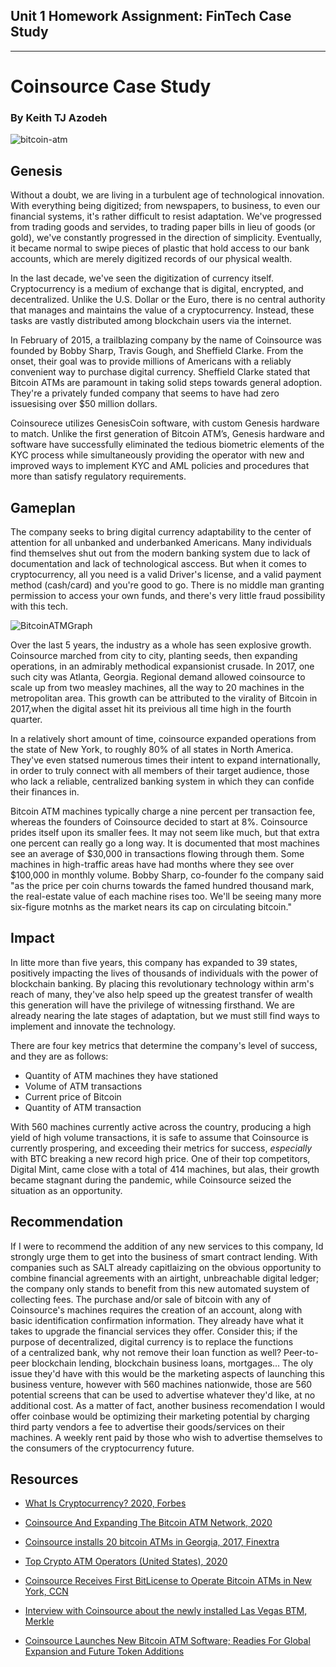 ## Unit 1 Homework Assignment: FinTech Case Study
---
# Coinsource Case Study
### By Keith TJ Azodeh

![bitcoin-atm](https://news.bitcoin.com/wp-content/uploads/2016/08/Coinsource-Becomes-The-Largest-BTM-Provider-In-The-U.S..jpg)

## Genesis
Without a doubt, we are living in a turbulent age of technological innovation. With everything being digitized; from newspapers, to business,
to even our financial systems, it's rather difficult to resist adaptation. We've progressed from trading goods and servides, to trading paper
bills in lieu of goods (or gold), we've constantly progressed in the direction of simplicity. Eventually, it became normal to swipe pieces 
of plastic that hold access to our bank accounts, which are merely digitized records of our physical wealth. 

In the last decade, we've seen the digitization of currency itself. Cryptocurrency is a medium of exchange that is digital, encrypted, and 
decentralized. Unlike the U.S. Dollar or the Euro, there is no central authority that manages and maintains the value of a cryptocurrency. 
Instead, these tasks are vastly distributed among blockchain users via the internet.

In February of 2015, a trailblazing company by the name of Coinsource was founded by Bobby Sharp, Travis Gough, and Sheffield Clarke. From 
the onset, their goal was to provide millions of Americans with a reliably convenient way to purchase digital currency. Sheffield Clarke 
stated that Bitcoin ATMs are paramount in taking solid steps towards general adoption. They're a privately funded company that seems to have 
had zero issuesising over $50 million dollars.

Coinsourece utilizes GenesisCoin software, with custom Genesis hardware to match. Unlike the first generation of Bitcoin ATM’s, Genesis 
hardware and software have successfully eliminated the tedious biometric elements of the KYC process while simultaneously providing the 
operator with new and improved ways to implement KYC and AML policies and procedures that more than satisfy regulatory requirements.

## Gameplan
The company seeks to bring digital currency adaptability to the center of attention for all unbanked and underbanked Americans. Many 
individuals find themselves shut out from the modern banking system due to lack of documentation and lack of technological asccess. But when 
it comes to cryptocurrency, all you need is a valid Driver's license, and a valid payment method (cash/card) and you're good to go. There is 
no middle man granting permission to access your own funds, and there's very little fraud possibility with this tech.

![BitcoinATMGraph](https://static.coindesk.com/wp-content/uploads/2020/11/BTC-ATM-775x361.png)

Over the last 5 years, the industry as a whole has seen explosive growth. Coinsource marched from city to city, planting seeds, then expanding 
operations, in an admirably methodical expansionist crusade. In 2017, one such city was Atlanta, Georgia. Regional demand allowed coinsource 
to scale up from two measley machines, all the way to 20 machines in the metropolitan area. This growth can be attributed to the virality of 
Bitcoin in 2017,when the digital asset hit its preivious all time high in the fourth quarter. 

In a relatively short amount of time, coinsource expanded operations from the state of New York, to roughly 80% of all states in North America. 
They've even statsed numerous times their intent to expand internationally, in order to truly connect with all members of their target audience, 
those who lack a reliable, centralized banking system in which they can confide their finances in.

Bitcoin ATM machines typically charge a nine percent per transaction fee, whereas the founders of Coinsource decided to start at 8%. Coinsource 
prides itself upon its smaller fees. It may not seem like much, but that extra one percent can really go a long way. It is documented that most 
machines see an average of $30,000 in transactions flowing through them. Some machines in high-traffic areas have had months where they see over 
$100,000 in monthly volume. Bobby Sharp, co-founder fo the company said "as the price per coin churns towards the famed hundred thousand mark, 
the real-estate value of each machine rises too. We'll be seeing many more six-figure motnhs as the market nears its cap on circulating bitcoin."

## Impact
In litte more than five years, this company has expanded to 39 states, positively impacting the lives of thousands of individuals with the power 
of blockchain banking. By placing this revolutionary technology within arm's reach of many, they've also help speed up the greatest transfer of 
wealth this generation will have the privilege of witnessing firsthand. We are already nearing the late stages of adaptation, but we must still 
find ways to implement and innovate the technology. 

There are four key metrics that determine the company's level of success, and they are as follows:
* Quantity of ATM machines they have stationed
* Volume of ATM transactions
* Current price of Bitcoin
* Quantity of ATM transaction

With 560 machines currently active across the country, producing a high yield of high volume transactions, it is safe to assume that Coinsource 
is currently prospering, and exceeding their metrics for success, *especially* with BTC breaking a new record high price. One of their top 
competitors, Digital Mint, came close with a total of 414 machines, but alas, their growth became stagnant during the pandemic, while Coinsource 
seized the situation as an opportunity.

## Recommendation

If I were to recommend the addition of any new services to this company, Id strongly urge them to get into the business of smart contract lending. 
With companies such as SALT already capitlaizing on the obvious opportunity to combine financial agreements with an airtight, unbreachable digital 
ledger; the company only stands to benefit from this new automated suystem of collecting fees. The purchase and/or sale of bitcoin with any of 
Coinsource's machines requires the creation of an account, along with basic identification confirmation information. They already have what it 
takes to upgrade the financial services they offer. Consider this; if the purpose of decentralized, digital currency is to replace the functions  
of a centralized bank, why not remove their loan function as well? Peer-to-peer blockchain lending, blockchain business loans, mortgages... 
The oly issue they'd have with this would be the marketing aspects of launching this business venture, however with 560 machines nationwide, those 
are 560 potential screens that can be used to advertise whatever they'd like, at no additional cost. As a matter of fact, another business 
recomendation I would offer coinbase would be optimizing their marketing potential by charging third party vendors a fee to advertise their 
goods/services on their machines. A weekly rent paid by those who wish to advertise themselves to the consumers of the cryptocurrency future.


## Resources


* [What Is Cryptocurrency? 2020, Forbes](https://www.forbes.com/advisor/investing/what-is-cryptocurrency/)

* [Coinsource And Expanding The Bitcoin ATM Network, 2020](https://bitcoinmagazine.com/articles/coinsource-and-expanding-the-bitcoin-atm-network)

* [Coinsource installs 20 bitcoin ATMs in Georgia, 2017, Finextra](https://www.finextra.com/pressarticle/71783/coinsource-installs-20-bitcoin-atms-in-georgia)

* [Top Crypto ATM Operators (United States), 2020](https://coinatmradar.com/charts/top-operators/united-states/)

* [Coinsource Receives First BitLicense to Operate Bitcoin ATMs in New York, CCN](https://www.ccn.com/coinsource-receives-first-bitlicense-to-operate-bitcoin-atms-in-new-york/)

* [Interview with Coinsource about the newly installed Las Vegas BTM, Merkle](https://themerkle.com/coinsource-bitcoin-atm-las-vegas/)

* [Coinsource Launches New Bitcoin ATM Software; Readies For Global Expansion and Future Token Additions](https://www.chipin.com/coinsource-launches-new-bitcoin-atm-software/)